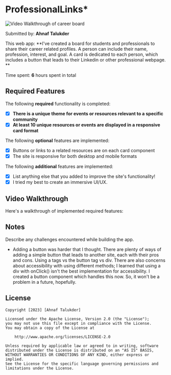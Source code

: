 # ProfessionalLinks*
<img src='./walkthrough.gif' title='Video Walkthrough of career board' width='' alt='Video Walkthrough of career board' />

Submitted by: **Ahnaf Talukder**

This web app: **I've created a board for students and professionals to share their career related profiles. A person can include their name, profession, interest, and goal. A card is dedicated to each person, which includes a button that leads to their Linkedin or other professional webpage. **

Time spent: **6** hours spent in total

## Required Features

The following **required** functionality is completed:

- [X] **There is a unique theme for events or resources relevant to a specific community**
- [X] **At least 10 unique resources or events are displayed in a responsive card format**

The following **optional** features are implemented:

- [X] Buttons or links to a related resources are on each card component
- [X] The site is responsive for both desktop and mobile formats

The following **additional** features are implemented:

* [X] List anything else that you added to improve the site's functionality!
* [X] I tried my best to create an immersive UI/UX.

## Video Walkthrough

Here's a walkthrough of implemented required features:



## Notes

Describe any challenges encountered while building the app.

- Adding a button was harder that I thought. There are plenty of ways of adding a simple button that leads to another site, each with their pros and cons. Using a tags vs the button tag vs div. There are also concerns about accessibility with using different methods; I learned that using a div with onClick() isn't the best implementation for accessibility. I created a button component which handles this now. So, it won't be a problem in a future, hopefully.

## License

    Copyright [2023] [Ahnaf Talukder]

    Licensed under the Apache License, Version 2.0 (the "License");
    you may not use this file except in compliance with the License.
    You may obtain a copy of the License at

        http://www.apache.org/licenses/LICENSE-2.0

    Unless required by applicable law or agreed to in writing, software
    distributed under the License is distributed on an "AS IS" BASIS,
    WITHOUT WARRANTIES OR CONDITIONS OF ANY KIND, either express or implied.
    See the License for the specific language governing permissions and
    limitations under the License.

